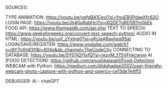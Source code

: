 SOURCES:

TYPE ANIMATION: https://youtu.be/yefgBA1CecI?si=YnuEB0PdaeXfc62O
LOGIN PAGE: https://youtu.be/Jh40uRabHcI?si=KQDETgRD5B7m0bEk
FOOD API: https://www.themealdb.com/api.php
TEXT TO SPEECH: https://www.geeksforgeeks.org/convert-text-speech-python/
AUDIO IN HTML: https://youtu.be/uof_zYxtnp0?si=xKjJgA8avheq9Sat
LOGIN/SAVE/REGISTER: https://www.youtube.com/watch?v=lAY7nXh83fI&t=604s&ab_channel=TheCodeCity
CONNECTING TO DATABASE: https://youtu.be/SYG1jQYIxfQ?si=mzvM_f7SVFnkcwym
AI (FOOD DETECTION): https://github.com/anushkaspatil/Food-Detection
WEBCAM with Python: https://medium.com/@dghadge2002/user-friendly-webcam-photo-capture-with-python-and-opencv-ce13de7e4ff3


DEBUGGER: AI - chatGPT

